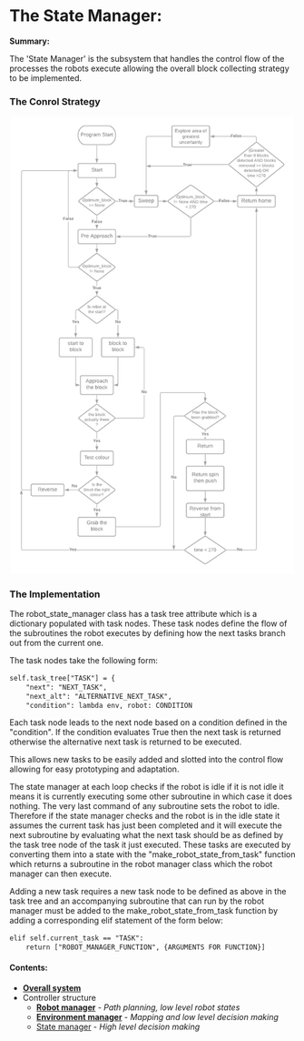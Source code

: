 # The State Manager:

__Summary:__

The 'State Manager' is the subsystem that handles the control flow of the processes the robots execute allowing the overall block collecting strategy to be implemented.

### The Conrol Strategy 
<p align="center">
  <img width="500" src="./img/state_flow_diagram.png">
</p>

### The Implementation

The robot_state_manager class has a task tree attribute which is a dictionary populated with task nodes. These task nodes define the flow of the subroutines the robot executes by defining how the next tasks branch out from the current one.

The task nodes take the following form:
```
self.task_tree["TASK"] = {
	"next": "NEXT_TASK",
	"next_alt": "ALTERNATIVE_NEXT_TASK",
	"condition": lambda env, robot: CONDITION
```
Each task node leads to the next node based on a condition defined in the "condition". If the condition evaluates True then the next task is returned otherwise the alternative next task is returned to be executed.

This allows new tasks to be easily added and slotted into the control flow allowing for easy prototyping and adaptation.

The state manager at each loop checks if the robot is idle if it is not idle it means it is currently executing some other subroutine in which case it does nothing. The very last command of any subroutine sets the robot to idle.
Therefore if the state manager checks and the robot is in the idle state it assumes the current task has just been completed and it will execute the next subroutine by evaluating what the next task should be as defined by the task tree node of the task it just executed.
These tasks are executed by converting them into a state with the "make_robot_state_from_task" function which returns a subroutine in the robot manager class which the robot manager can then execute.

Adding a new task requires a new task node to be defined as above in the task tree and an accompanying subroutine that can run by the robot manager must be added to the make_robot_state_from_task function by adding a corresponding elif statement of the form below:

```
elif self.current_task == "TASK":
	return ["ROBOT_MANAGER_FUNCTION", {ARGUMENTS FOR FUNCTION}]
```

#### Contents:

- [__Overall system__](software_main.md)
- Controller structure
    + [__Robot manager__](robot_manager.md) - *Path planning, low level robot states*
    + [__Environment manager__](environment_manager.md) - *Mapping and low level decision making*
    + [State manager](state_manager.md) - *High level decision making*
